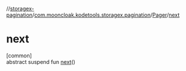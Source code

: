 //[storagex-pagination](../../../index.md)/[com.mooncloak.kodetools.storagex.pagination](../index.md)/[Pager](index.md)/[next](next.md)

# next

[common]\
abstract suspend fun [next](next.md)()
